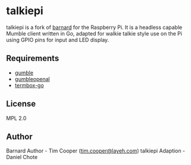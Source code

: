 # talkiepi

talkiepi is a fork of [barnard](https://github.com/layeh/barnard) for the Raspberry Pi.  It is a headless capable Mumble client written in Go, adapted for walkie talkie style use on the Pi using GPIO pins for input and LED display.


## Requirements

- [gumble](https://github.com/layeh/gumble/tree/master/gumble)
- [gumbleopenal](https://github.com/layeh/gumble/tree/master/gumbleopenal)
- [termbox-go](https://github.com/nsf/termbox-go)

## License

MPL 2.0

## Author

Barnard Author - Tim Cooper (<tim.cooper@layeh.com>)
talkiepi Adaption - Daniel Chote
